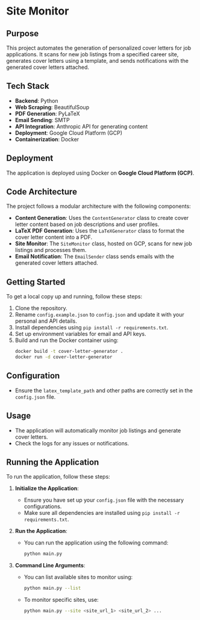 # Site Monitor

## Purpose
This project automates the generation of personalized cover letters for job applications. It scans for new job listings from a specified career site, generates cover letters using a template, and sends notifications with the generated cover letters attached.

## Tech Stack
- **Backend**: Python
- **Web Scraping**: BeautifulSoup
- **PDF Generation**: PyLaTeX
- **Email Sending**: SMTP
- **API Integration**: Anthropic API for generating content
- **Deployment**: Google Cloud Platform (GCP)
- **Containerization**: Docker

## Deployment
The application is deployed using Docker on **Google Cloud Platform (GCP)**.

## Code Architecture
The project follows a modular architecture with the following components:
- **Content Generation**: Uses the `ContentGenerator` class to create cover letter content based on job descriptions and user profiles.
- **LaTeX PDF Generation**: Uses the `LaTeXGenerator` class to format the cover letter content into a PDF.
- **Site Monitor**: The `SiteMonitor` class, hosted on GCP, scans for new job listings and processes them.
- **Email Notification**: The `EmailSender` class sends emails with the generated cover letters attached.

## Getting Started
To get a local copy up and running, follow these steps:
1. Clone the repository.
2. Rename `config.example.json` to `config.json` and update it with your personal and API details.
3. Install dependencies using `pip install -r requirements.txt`.
4. Set up environment variables for email and API keys.
5. Build and run the Docker container using:
   ```bash
   docker build -t cover-letter-generator .
   docker run -d cover-letter-generator
   ```

## Configuration
- Ensure the `latex_template_path` and other paths are correctly set in the `config.json` file.

## Usage
- The application will automatically monitor job listings and generate cover letters.
- Check the logs for any issues or notifications.
## Running the Application

To run the application, follow these steps:

1. **Initialize the Application**:
   - Ensure you have set up your `config.json` file with the necessary configurations.
   - Make sure all dependencies are installed using `pip install -r requirements.txt`.

2. **Run the Application**:
   - You can run the application using the following command:
     ```bash
     python main.py
     ```

3. **Command Line Arguments**:
   - You can list available sites to monitor using:
     ```bash
     python main.py --list
     ```
   - To monitor specific sites, use:
     ```bash
     python main.py --site <site_url_1> <site_url_2> ...
     ```